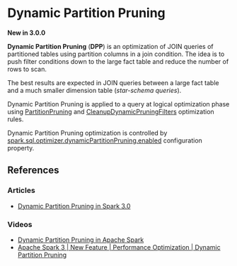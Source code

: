 # Dynamic Partition Pruning

**New in 3.0.0**

**Dynamic Partition Pruning** (**DPP**) is an optimization of JOIN queries of partitioned tables using partition columns in a join condition.
The idea is to push filter conditions down to the large fact table and reduce the number of rows to scan.

The best results are expected in JOIN queries between a large fact table and a much smaller dimension table (_star-schema queries_).

Dynamic Partition Pruning is applied to a query at logical optimization phase using [PartitionPruning](../logical-optimizations/PartitionPruning.md) and [CleanupDynamicPruningFilters](../logical-optimizations/CleanupDynamicPruningFilters.md) optimization rules.

Dynamic Partition Pruning optimization is controlled by [spark.sql.optimizer.dynamicPartitionPruning.enabled](../spark-sql-properties.md#spark.sql.optimizer.dynamicPartitionPruning.enabled) configuration property.

## References

### Articles

* [Dynamic Partition Pruning in Spark 3.0](https://dzone.com/articles/dynamic-partition-pruning-in-spark-30)

### Videos

* [Dynamic Partition Pruning in Apache Spark](https://databricks.com/session_eu19/dynamic-partition-pruning-in-apache-spark)
* [Apache Spark 3 | New Feature | Performance Optimization | Dynamic Partition Pruning](https://youtu.be/OyO13d3Nm14)
